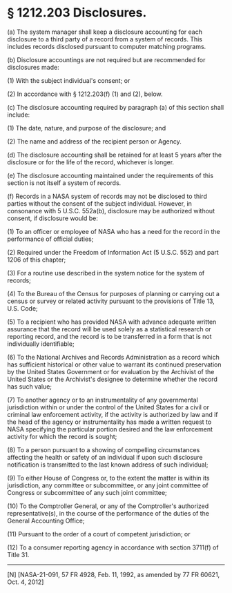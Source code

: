 # § 1212.203   Disclosures.

(a) The system manager shall keep a disclosure accounting for each disclosure to a third party of a record from a system of records. This includes records disclosed pursuant to computer matching programs.


(b) Disclosure accountings are not required but are recommended for disclosures made:


(1) With the subject individual's consent; or


(2) In accordance with § 1212.203(f) (1) and (2), below.


(c) The disclosure accounting required by paragraph (a) of this section shall include:


(1) The date, nature, and purpose of the disclosure; and


(2) The name and address of the recipient person or Agency.


(d) The disclosure accounting shall be retained for at least 5 years after the disclosure or for the life of the record, whichever is longer.


(e) The disclosure accounting maintained under the requirements of this section is not itself a system of records. 


(f) Records in a NASA system of records may not be disclosed to third parties without the consent of the subject individual. However, in consonance with 5 U.S.C. 552a(b), disclosure may be authorized without consent, if disclosure would be:


(1) To an officer or employee of NASA who has a need for the record in the performance of official duties;


(2) Required under the Freedom of Information Act (5 U.S.C. 552) and part 1206 of this chapter;


(3) For a routine use described in the system notice for the system of records;


(4) To the Bureau of the Census for purposes of planning or carrying out a census or survey or related activity pursuant to the provisions of Title 13, U.S. Code;


(5) To a recipient who has provided NASA with advance adequate written assurance that the record will be used solely as a statistical research or reporting record, and the record is to be transferred in a form that is not individually identifiable;


(6) To the National Archives and Records Administration as a record which has sufficient historical or other value to warrant its continued preservation by the United States Government or for evaluation by the Archivist of the United States or the Archivist's designee to determine whether the record has such value;


(7) To another agency or to an instrumentality of any governmental jurisdiction within or under the control of the United States for a civil or criminal law enforcement activity, if the activity is authorized by law and if the head of the agency or instrumentality has made a written request to NASA specifying the particular portion desired and the law enforcement activity for which the record is sought;


(8) To a person pursuant to a showing of compelling circumstances affecting the health or safety of an individual if upon such disclosure notification is transmitted to the last known address of such individual;


(9) To either House of Congress or, to the extent the matter is within its jurisdiction, any committee or subcommittee, or any joint committee of Congress or subcommittee of any such joint committee;


(10) To the Comptroller General, or any of the Comptroller's authorized representative(s), in the course of the performance of the duties of the General Accounting Office;


(11) Pursuant to the order of a court of competent jurisdiction; or


(12) To a consumer reporting agency in accordance with section 3711(f) of Title 31.



---

[N] [NASA-21-091, 57 FR 4928, Feb. 11, 1992, as amended by 77 FR 60621, Oct. 4, 2012]




